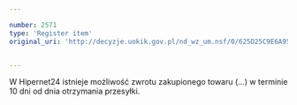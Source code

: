 ```yaml
---

number: 2571
type: 'Register item'
original_uri: 'http://decyzje.uokik.gov.pl/nd_wz_um.nsf/0/625D25C9E6A9549AC125791200399B7B?OpenDocument'


---
```


W Hipernet24 istnieje możliwość zwrotu zakupionego towaru (...) w terminie 10 dni od dnia otrzymania przesyłki.
